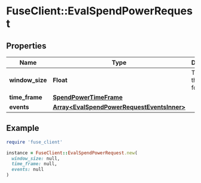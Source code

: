 # FuseClient::EvalSpendPowerRequest

## Properties

| Name | Type | Description | Notes |
| ---- | ---- | ----------- | ----- |
| **window_size** | **Float** | The size of the window for training |  |
| **time_frame** | [**SpendPowerTimeFrame**](SpendPowerTimeFrame.md) |  |  |
| **events** | [**Array&lt;EvalSpendPowerRequestEventsInner&gt;**](EvalSpendPowerRequestEventsInner.md) |  |  |

## Example

```ruby
require 'fuse_client'

instance = FuseClient::EvalSpendPowerRequest.new(
  window_size: null,
  time_frame: null,
  events: null
)
```

